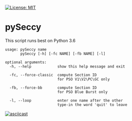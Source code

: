 [![License: MIT](https://img.shields.io/badge/License-MIT-yellow.svg)](https://opensource.org/licenses/MIT)

# pySeccy

This script runs best on Python 3.6

```
usage: pySeccy name
       pySeccy [-h] [-fc NAME] [-fb NAME] [-l]

optional arguments:
  -h, --help            show this help message and exit
  
  -fc, --force-classic  compute Section ID
                        for PSO V1\V2\PC\GC only
                        
  -fb, --force-bb       compute Section ID
                        for PSO Blue Burst only
                        
  -l, --loop            enter one name after the other
                        type-in the word 'quit' to leave
```

[![asciicast](https://asciinema.org/a/EG87iFJHULOsgdQjWSuO6CeMe.png)](https://asciinema.org/a/EG87iFJHULOsgdQjWSuO6CeMe)
